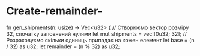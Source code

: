 # Create-remainder-
fn gen_shipments(n: usize) -> Vec&lt;u32> {     // Створюємо вектор розміру 32, спочатку заповнений нулями     let mut shipments = vec![0u32; 32];      // Розраховуємо скільки одиниць припадає на кожен елемент     let base = (n / 32) as u32;     let remainder = (n % 32) as u32;
